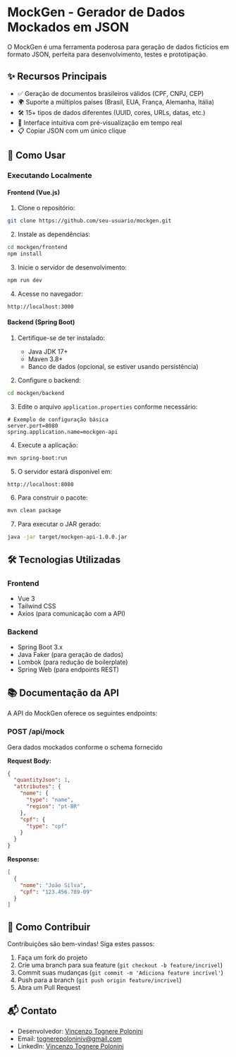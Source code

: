 
# MockGen - Gerador de Dados Mockados em JSON

O MockGen é uma ferramenta poderosa para geração de dados fictícios em formato JSON, perfeita para desenvolvimento, testes e prototipação.

## ✨ Recursos Principais

- ✅ Geração de documentos brasileiros válidos (CPF, CNPJ, CEP)
- 🌍 Suporte a múltiplos países (Brasil, EUA, França, Alemanha, Itália)
- 🛠 15+ tipos de dados diferentes (UUID, cores, URLs, datas, etc.)
- 🔄 Interface intuitiva com pré-visualização em tempo real
- 📋 Copiar JSON com um único clique

## 🚀 Como Usar

### Executando Localmente

#### Frontend (Vue.js)
1. Clone o repositório:
```bash
git clone https://github.com/seu-usuario/mockgen.git
```

2. Instale as dependências:
```bash
cd mockgen/frontend
npm install
```

3. Inicie o servidor de desenvolvimento:
```bash
npm run dev
```

4. Acesse no navegador:
```
http://localhost:3000
```

#### Backend (Spring Boot)
1. Certifique-se de ter instalado:
   - Java JDK 17+
   - Maven 3.8+
   - Banco de dados (opcional, se estiver usando persistência)

2. Configure o backend:
```bash
cd mockgen/backend
```

3. Edite o arquivo `application.properties` conforme necessário:
```properties
# Exemplo de configuração básica
server.port=8080
spring.application.name=mockgen-api
```

4. Execute a aplicação:
```bash
mvn spring-boot:run
```

5. O servidor estará disponível em:
```
http://localhost:8080
```

6. Para construir o pacote:
```bash
mvn clean package
```

7. Para executar o JAR gerado:
```bash
java -jar target/mockgen-api-1.0.0.jar
```

## 🛠 Tecnologias Utilizadas

### Frontend
- Vue 3
- Tailwind CSS
- Axios (para comunicação com a API)

### Backend
- Spring Boot 3.x
- Java Faker (para geração de dados)
- Lombok (para redução de boilerplate)
- Spring Web (para endpoints REST)

## 📚 Documentação da API

A API do MockGen oferece os seguintes endpoints:

### POST /api/mock
Gera dados mockados conforme o schema fornecido

**Request Body:**
```json
{
  "quantityJson": 1,
  "attributes": {
    "nome": {
      "type": "name",
      "region": "pt-BR"
    },
    "cpf": {
      "type": "cpf"
    }
  }
}
```

**Response:**
```json
[
  {
    "nome": "João Silva",
    "cpf": "123.456.789-09"
  }
]
```



## 🤝 Como Contribuir

Contribuições são bem-vindas! Siga estes passos:

1. Faça um fork do projeto
2. Crie uma branch para sua feature (`git checkout -b feature/incrivel`)
3. Commit suas mudanças (`git commit -m 'Adiciona feature incrível'`)
4. Push para a branch (`git push origin feature/incrivel`)
5. Abra um Pull Request

## 📬 Contato

- Desenvolvedor: [Vincenzo Tognere Polonini](https://github.com/Prog-Vinsu)
- Email: tognerepoloniniv@gmail.com
- LinkedIn: [Vincenzo Tognere Polonini](https://www.linkedin.com/in/vincenzo-tognere-polonini/)

